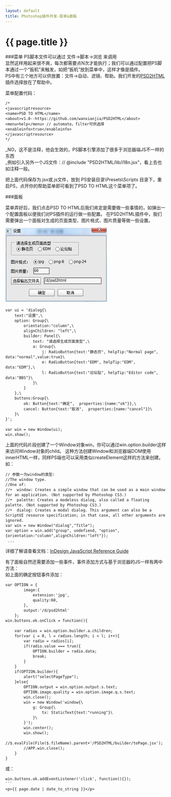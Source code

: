 ```yaml
---
layout: default
title: Photoshop插件开发-菜单&面板
---
```

# {{ page.title }}  



###菜单
PS脚本文件可以通过 文件->脚本->浏览 来调用  
显然这样用起来很不爽，每次都需要点N次才能执行；我们可以通过配置把PS脚本通过一个“扳机”来触发，如把“扳机”放到菜单中，这样才像是插件。  
PS中有三个地方可以供放置：文件->自动、滤镜、帮助。我们开发的[PSD2HTML](https://github.com/wanxianjia/PSD2HTML)插件选择放在了帮助中。

菜单配置代码：

~~~
/*
<javascriptresource> 
<name>PSD TO HTML</name> 
<about>v1.0--https://github.com/wanxianjia/PSD2HTML</about> 
<menu>help</menu> // automate，filter可供选择
<enableinfo>true</enableinfo> 
</javascriptresource>
*/
~~~

_NO，这不是注释，他会生效的，PS脚本引擎添加了很多于浏览器端JS不一样的东西  
_例如引入另外一个JS文件：// @include "PSD2HTML/lib/i18n.jsx"，看上去也如注释一般。  



把上面代码保存为.jsx或.js文件，放到 PS安装目录\Presets\Scripts 目录下，重启PS，点开你的帮助菜单即可看到了PSD TO HTML这个菜单项了。

###面板

菜单弄好后，我们点击PSD TO HTML后我们肯定是需要做一些事情的，如弹出一个配置面板以便我们对PS插件的运行做一些配置。
在PSD2HTML插件中，我们需要弹出一个面板对生成的页面类型、图片格式、图片质量等做一些设置。

![Foo](img/panel.jpg)

~~~
var ui = 'dialog{\
    text:"设置",\
    option: Group{\
        orientation:"column",\
        alignChildren: "left",\
        builder: Panel{\
            text: "请选择生成页面类型",\
            a: Group{\
                j: RadioButton{text:"静态页", helpTip:"Normal page", data:"normal",value:true}\
                e: RadioButton{text:"EDM", helpTip:"EDM", data:"EDM"},\
                l: RadioButton{text:"论坛贴", helpTip:"Editor code", data:"BBS"}\
            }\
        }
    },\
    buttons:Group{\
        ok: Button{text:"确定",  properties:{name:"ok"}},\
        cancel: Button{text:"取消",  properties:{name:"cancel"}}\
    }\
}';

var win = new Window(ui);
win.show();
~~~
上面的代码片段创建了一个Window对象win，你可以通过win.option.builder这样来访问Window对象的child。
这种方法创建Window和浏览器端DOM使用innerHTML一样，同样PS端也可以采用类似createElement这样的方法来创建。  
如：
~~~
// 参数一为window的类型:
//The window type. 
//One of: 
//•  window: Creates a simple window that can be used as a main window for an application. (Not supported by Photoshop CS3.) 
//•  palette: Creates a modeless dialog, also called a floating palette. (Not supported by Photoshop CS3.) 
//•  dialog: Creates a modal dialog. This argument can also be a ScriptUI resource specification; in that case, all other arguments are ignored. 
var win = new Window("dialog","Title"); 
var option = win.add("group", undefiend, "option",{orientation:"column",alignChildren:"left"});
 ...
~~~

详细了解请查看文档：[InDesign JavaScript Reference Guide](http://www.jongware.com/idjshelp.html)

有了面板自然还需要添加一些事件，事件添加方式与基于浏览器的JS一样有两中方法：  
如上面的确定按钮事件添加：
~~~
var OPTION = {
		image:{
			extension:'jpg',
			quality:60,
		},
		output:'/d/psd2html'
	};
win.buttons.ok.onClick = function(){
    
    var radios = win.option.builder.a.children;
    for(var i = 0, l = radios.length; i < l; i++){
        var radio = radios[i];
        if(radio.value === true){
            OPTION.builder = radio.data;
            break;
        }
    }
    if(OPTION.builder){
        alert("selectPageType");
    }else{
        OPTION.output = win.option.output.s.text;
        OPTION.image.quality = win.option.image.q.s.text;
        win.close();
        win = new Window('window{\
            g: Group{\
                tx: StaticText{text:"running"}\
            }\
        }');
        win.center();
        win.show();
        //$.evalFile(File($.fileName).parent+'/PSD2HTML/builder/toPage.jsx');       
        //APP.win.close();
    }
}
~~~
或：
~~~
win.buttons.ok.addEventListener('click', function(){});
```
<p>{{ page.date | date_to_string }}</p>
